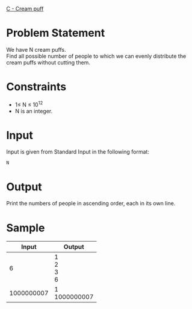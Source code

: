 [C - Cream puff](https://atcoder.jp/contests/abc180/tasks/abc180_c)
# Problem Statement
We have N cream puffs.  
Find all possible number of people to which we can evenly distribute the cream puffs without cutting them.  
# Constraints
* 1≤ N ≤ 10<sup>12</sup>
* N is an integer.
# Input
Input is given from Standard Input in the following format:
```
N
```
# Output
Print the numbers of people in ascending order, each in its own line.
# Sample
|Input|Output|
|-|-|
|6|1<br/>2<br/>3<br/>6|
|1000000007|1<br/>1000000007|
